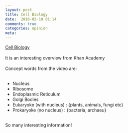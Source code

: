 ```yaml
---
layout: post
title: Cell Biology
date:  2010-02-10 01:14
comments: true
categories: opinion
meta: 
---
```

<a href="http://www.youtube.com/watch?v=Hmwvj9X4GNY">Cell Biology</a><br /><br />It is an interesting overview from Khan Academy<br /><br />Concept words from the video are:<br /><br /><ul><li>Nucleus</li><li>Ribosome</li><li>Endoplasmic Reticulum</li><li>Golgi Bodies</li><li>Eukaryoke (with nucleus) : {plants, animals, fungi etc}</li><li>Prokaryoke (no nucleus) : {bacteria, archaeu}</li></ul><br />So many interesting information!
